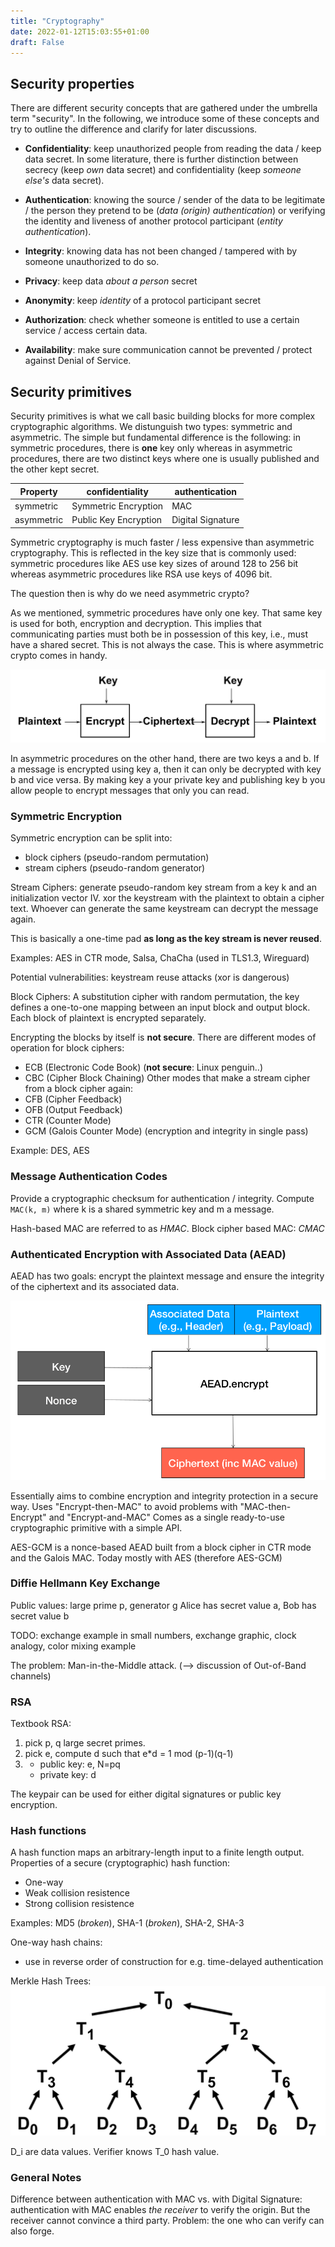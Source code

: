 ```yaml
---
title: "Cryptography"
date: 2022-01-12T15:03:55+01:00
draft: False
---
```


## Security properties
There are different security concepts that are gathered under the umbrella
term "security". In the following, we introduce some of these concepts and try
to outline the difference and clarify for later discussions.


- **Confidentiality**: keep unauthorized people from reading the data / keep 
data secret. In some literature, there is further distinction between 
secrecy (keep *own* data secret) and 
confidentiality (keep *someone else's* data secret).

- **Authentication**: knowing the source / sender of the data to be legitimate / the
person they pretend to be (*data (origin) authentication*) 
or verifying the identity and liveness
of another protocol participant (*entity authentication*).

- **Integrity**: knowing data has not been changed / tampered with by someone 
unauthorized to do so.

- **Privacy**: keep data *about a person* secret
- **Anonymity**: keep *identity* of a protocol participant secret

- **Authorization**: check whether someone is entitled to use a certain service / access
certain data.

- **Availability**: make sure communication cannot be prevented / protect against
Denial of Service. 

<!--TODO: maybe point some things out like differences, compare some properties -->

## Security primitives
Security primitives is what we call basic building blocks for more complex
cryptographic algorithms. We distunguish two types: symmetric and asymmetric.
The simple but fundamental difference is the following:
in symmetric procedures, there is **one** key only
whereas in asymmetric procedures, there are two distinct keys where one is usually
published and the other kept secret.

| Property   | confidentiality       | authentication    |
| ---------- | ---------------       | ----------------- |
| symmetric  | Symmetric Encryption  | MAC               |
| asymmetric | Public Key Encryption | Digital Signature | 

Symmetric cryptography is much faster / less expensive than asymmetric cryptography.
This is reflected in the key size that is commonly used: symmetric procedures like
AES use key sizes of around 128 to 256 bit whereas asymmetric procedures like RSA
use keys of 4096 bit.

The question then is why do we need asymmetric crypto?

As we mentioned, symmetric procedures have only one key. That same key is used
for both, encryption and decryption. This implies that communicating parties must
both be in possession of this key, i.e., must have a shared secret. This is 
not always the case. This is where asymmetric crypto comes in handy.

![Symmetric crypto](symmetric_crypto.png?width=18cm)

In asymmetric procedures on the other hand, there are two keys a and b. If a
message is encrypted using key a, then it can only be decrypted with key b and vice
versa. By making key a your private key and publishing key b you allow people to
encrypt messages that only you can read.

### Symmetric Encryption
Symmetric encryption can be split into:
- block ciphers (pseudo-random permutation)
- stream ciphers (pseudo-random generator)


Stream Ciphers: generate pseudo-random key stream from a key k and an initialization
vector IV. xor the keystream with the plaintext to obtain a cipher text.
Whoever can generate the same keystream can decrypt the message again.

This is basically a one-time pad **as long as the key stream is never reused**.

Examples: AES in CTR mode, Salsa, ChaCha (used in TLS1.3, Wireguard)

Potential vulnerabilities: keystream reuse attacks (xor is dangerous)

Block Ciphers: A substitution cipher with random permutation,
the key defines a one-to-one mapping between an input block and output block.
Each block of plaintext is encrypted separately.

Encrypting the blocks by itself is **not secure**. There are different modes of
operation for block ciphers:
- ECB (Electronic Code Book) (**not secure**: Linux penguin..)
- CBC (Cipher Block Chaining)
Other modes that make a stream cipher from a block cipher again:
- CFB (Cipher Feedback)
- OFB (Output Feedback)
- CTR (Counter Mode)
- GCM (Galois Counter Mode) (encryption and integrity in single pass)

Example: DES, AES

### Message Authentication Codes
Provide a cryptographic checksum for authentication / integrity.
Compute `MAC(k, m)` where k is a shared symmetric key and m a message.

Hash-based MAC are referred to as *HMAC*. Block cipher based MAC: *CMAC*

### Authenticated Encryption with Associated Data (AEAD)
AEAD has two goals: encrypt the plaintext message and ensure the integrity
of the ciphertext and its associated data.

![AEAD Encrypt](aead_encrypt.png?width=15cm)

Essentially aims to combine encryption and integrity protection in a secure way.
Uses "Encrypt-then-MAC" to avoid problems with "MAC-then-Encrypt" and
"Encrypt-and-MAC"
Comes as a single ready-to-use cryptographic primitive with a simple API.

AES-GCM is a nonce-based AEAD built from a block cipher in CTR mode and the Galois MAC.
Today mostly with AES (therefore AES-GCM)

### Diffie Hellmann Key Exchange
Public values: large prime p, generator g
Alice has secret value a, Bob has secret value b

TODO: exchange example in small numbers, exchange graphic,
clock analogy, color mixing example

The problem: Man-in-the-Middle attack. (--> discussion of Out-of-Band channels)

### RSA
Textbook RSA:
1. pick p, q large secret primes.
2. pick e, compute d such that e\*d = 1 mod (p-1)(q-1)
3. - public key: e, N=pq
   - private key: d

The keypair can be used for either digital signatures or public key encryption.

### Hash functions
A hash function maps an arbitrary-length input to a finite length output.
Properties of a secure (cryptographic) hash function:
- One-way
- Weak collision resistence
- Strong collision resistence

Examples: MD5 (*broken*), SHA-1 (*broken*), SHA-2, SHA-3

One-way hash chains:
- use in reverse order of construction for e.g. time-delayed authentication

Merkle Hash Trees:
![Merkle Hash Tree](merkle_hash_tree.png?width=12cm)

D_i are data values. Verifier knows T_0 hash value.


### General Notes
Difference between authentication with MAC vs. with Digital Signature:
authentication with MAC enables *the receiver* to verify the origin. But the
receiver cannot convince a third party. Problem: the one who can verify can also forge.

